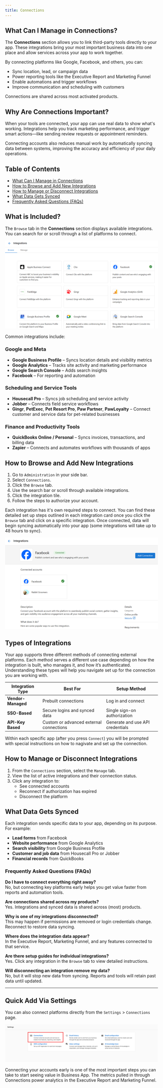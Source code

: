 ```yaml
---
title: Connections
---
```

## What Can I Manage in Connections?
The **Connections** section allows you to link third-party tools directly to your app. These integrations bring your most important business data into one place and allow services across your app to work together.

By connecting platforms like Google, Facebook, and others, you can:

- Sync location, lead, or campaign data  
- Power reporting tools like the Executive Report and Marketing Funnel  
- Enable automations and trigger workflows  
- Improve communication and scheduling with customers

Connections are shared across most activated products.

## Why Are Connections Important?
When your tools are connected, your app can use real data to show what's working. Integrations help you track marketing performance, and trigger smart actions—like sending review requests or appointment reminders.

Connecting accounts also reduces manual work by automatically syncing data between systems, improving the accuracy and efficiency of your daily operations.

## Table of Contents
- [What Can I Manage in Connections](#what-can-i-manage-in-connections)
- [How to Browse and Add New Integrations](#how-to-browse-and-add-new-integrations)
- [How to Manage or Disconnect Integrations](#how-to-manage-or-disconnect-integrations)
- [What Data Gets Synced](#what-data-gets-synced)
- [Frequently Asked Questions (FAQs)](#frequently-asked-questions-faqs)

## What is Included?
The `Browse` tab in the **Connections** section displays available integrations. You can search for or scroll through a list of platforms to connect.

![Browse Available Integrations in the Connection Section](../img/app_settings_connections_browse_integrations.png)

Common integrations include:

### Google and Meta
- **Google Business Profile** – Syncs location details and visibility metrics  
- **Google Analytics** – Tracks site activity and marketing performance  
- **Google Search Console** – Adds search insights
- **Facebook** – For reporting and automation  

### Scheduling and Service Tools
- **Housecall Pro** – Syncs job scheduling and service activity  
- **Jobber** – Connects field service workflows  
- **Gingr**, **PetExec**, **Pet Resort Pro**, **Paw Partner**, **PawLoyalty** – Connect customer and service data for pet-related businesses  

### Finance and Productivity Tools
- **QuickBooks Online / Personal** – Syncs invoices, transactions, and billing data  
- **Zapier** – Connects and automates workflows with thousands of apps  

## How to Browse and Add New Integrations
1. Go to `Administration` in your side bar. 
2. Select `Connections`.  
3. Click the `Browse` tab.  
4. Use the search bar or scroll through available integrations.  
5. Click the integration tile.  
6. Follow the steps to authorize your account.

Each integration has it's own required steps to connect. You can find these detailed set up steps outlined in each integration card once you click the `Browse` tab and click on a specific integration. Once connected, data will begin syncing automatically into your app (some integrations will take up to 48 hours to sync).

![Facebook Integration Example](../img/app_settings_connections_facebook.png)

## Types of Integrations

Your app supports three different methods of connecting external platforms. Each method serves a different use case depending on how the integration is built, who manages it, and how it’s authenticated. Understanding these types will help you navigate set up for the connection you are working with. 

| **Integration Type**  | **Best For**                             | **Setup Method**                |
|-----------------------|-------------------------------------------|----------------------------------|
| **Vendor-Managed**    | Prebuilt connections                      | Log in and connect               |
| **SSO-Based**         | Secure logins and synced data             | Single sign-on authorization     |
| **API-Key Based**     | Custom or advanced external connections   | Generate and use API credentials |

Within each specific app (after you press `Connect`) you will be prompted with special instructions on how to nagivate and set up the connection. 

## How to Manage or Disconnect Integrations
1. From the `Connections` section, select the `Manage` tab.  
2. View the list of active integrations and their connection status.  
3. Click any integration to:
   - See connected accounts  
   - Reconnect if authorization has expired  
   - Disconnect the platform  

## What Data Gets Synced
Each integration sends specific data to your app, depending on its purpose. For example:

- **Lead forms** from Facebook  
- **Website performance** from Google Analytics  
- **Search visibility** from Google Business Profile  
- **Customer and job data** from Housecall Pro or Jobber  
- **Financial records** from QuickBooks  

### Frequently Asked Questions (FAQs)

**Do I have to connect everything right away?**  
No, but connecting key platforms early helps you get value faster from reports and automation tools.

**Are connections shared across my products?**  
Yes. Integrations and synced data is shared across (most) products. 

**Why is one of my integrations disconnected?**  
This may happen if permissions are removed or login credentials change. Reconnect to restore data syncing.

**Where does the integration data appear?**  
In the Executive Report, Marketing Funnel, and any features connected to that service.

**Are there setup guides for individual integrations?**  
Yes. Click any integration in the `Browse` tab to view detailed instructions.

**Will disconnecting an integration remove my data?**  
No, but it will stop new data from syncing. Reports and tools will retain past data until updated.

---

## Quick Add Via Settings

You can also connect platforms directly from the `Settings` > `Connections` page.

![Settings > Connections](../img/connections.png)

Connecting your accounts early is one of the most important steps you can take to start seeing value in Business App. The metrics pulled in through Connections power analytics in the Executive Report and Marketing Funnel.
